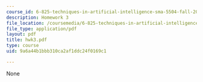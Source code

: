 ```yaml
---
course_id: 6-825-techniques-in-artificial-intelligence-sma-5504-fall-2002
description: Homework 3
file_location: /coursemedia/6-825-techniques-in-artificial-intelligence-sma-5504-fall-2002/9a6a44b1bbb310ca2af1ddc24f0169c1_hwk3.pdf
file_type: application/pdf
layout: pdf
title: hwk3.pdf
type: course
uid: 9a6a44b1bbb310ca2af1ddc24f0169c1

---
```

None